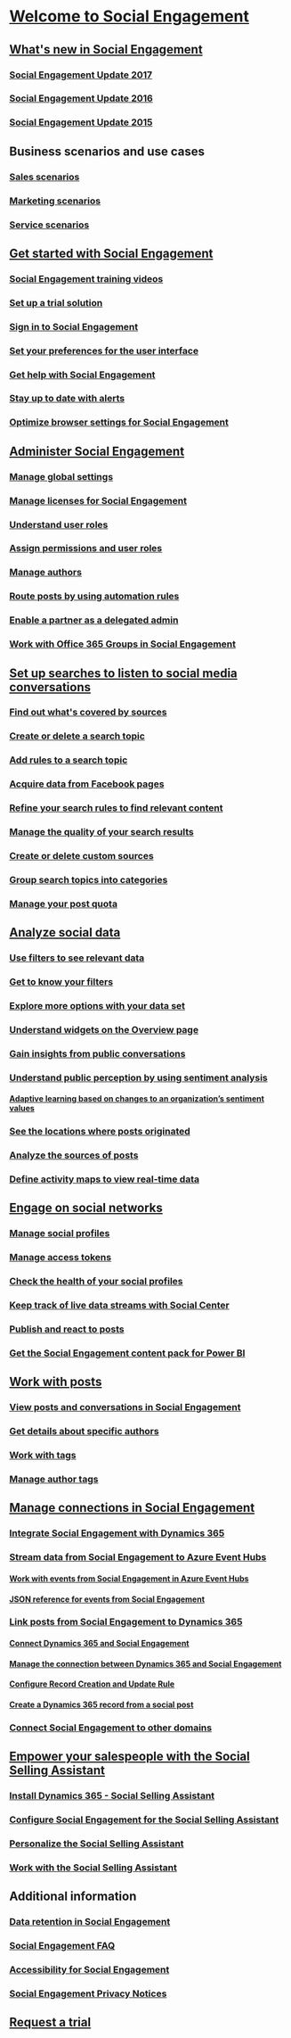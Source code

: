 # [Welcome to Social Engagement](overview.md)
## [What's new in Social Engagement](what-s-new-in-microsoft-social-engagement.md)
### [Social Engagement Update 2017](what-s-new-archive-2017.md)
### [Social Engagement Update 2016](what-s-new-archive-2016.md)
### [Social Engagement Update 2015](what-s-new-archive-2015.md)
## Business scenarios and use cases
### [Sales scenarios](overview-sales-scenario.md)
### [Marketing scenarios](overview-marketing-scenario.md)
### [Service scenarios](overview-service-scenario.md)
## [Get started with Social Engagement](get-started.md)
### [Social Engagement training videos](https://go.microsoft.com/fwlink/p/?linkid=861639)
### [Set up a trial solution](provision-trial-solutions.md)
### [Sign in to Social Engagement](sign-in.md)
### [Set your preferences for the user interface](user-preferences.md)
### [Get help with Social Engagement](get-help.md)
### [Stay up to date with alerts](email-alerts.md)
### [Optimize browser settings for Social Engagement](system-browser-settings.md)
## [Administer Social Engagement](administer-microsoft-social-engagement.md)
### [Manage global settings](manage-global-settings.md)
### [Manage licenses for Social Engagement](manage-licenses.md)
### [Understand user roles](user-roles.md)
### [Assign permissions and user roles](assign-user-roles.md)
### [Manage authors](manage-authors.md)
### [Route posts by using automation rules](automation-rules.md)
### [Enable a partner as a delegated admin](delegated-admin.md)
### [Work with Office 365 Groups in Social Engagement](office-365-groups-social-engagement.md)
## [Set up searches to listen to social media conversations](set-up-searches.md)
### [Find out what's covered by sources](sources-coverage.md)
### [Create or delete a search topic](create-delete-search-topic.md)
### [Add rules to a search topic](add-rules-search-topic.md)
### [Acquire data from Facebook pages](facebook-pages-data-acquisition.md)
### [Refine your search rules to find relevant content](refine-search-rules.md)
### [Manage the quality of your search results](search-results-quality.md)
### [Create or delete custom sources](custom-sources.md)
### [Group search topics into categories](search-topic-categories.md)
### [Manage your post quota](manage-post-quota.md)
## [Analyze social data](analyze-social-data-using-widgets.md)
### [Use filters to see relevant data](use-filters.md)
### [Get to know your filters](understand-filters.md)
### [Explore more options with your data set](more-options-with-data-set.md)
### [Understand widgets on the Overview page](analytics-overview.md)
### [Gain insights from public conversations](analytics-conversations.md)
### [Understand public perception by using sentiment analysis](analytics-sentiment.md)
#### [Adaptive learning based on changes to an organization’s sentiment values](adaptive-learning.md)
### [See the locations where posts originated](analytics-location.md)
### [Analyze the sources of posts](analytics-sources.md)
### [Define activity maps to view real-time data](activity-maps.md)
## [Engage on social networks](engage-on-social-networks.md)
### [Manage social profiles](manage-social-profiles.md)
### [Manage access tokens](manage-access-tokens.md)
### [Check the health of your social profiles](social-profiles-health-state.md)
### [Keep track of live data streams with Social Center](social-center.md)
### [Publish and react to posts](publish-react-posts.md)
### [Get the Social Engagement content pack for Power BI](get-content-pack-for-power-bi.md)
## [Work with posts](work-with-posts.md)
### [View posts and conversations in Social Engagement](posts-conversations.md)
### [Get details about specific authors](author-details.md)
### [Work with tags](tags.md)
### [Manage author tags](author-tags.md)
## [Manage connections in Social Engagement](manage-connections.md)
### [Integrate Social Engagement with Dynamics 365](integrate-social-engagement-dynamics-365.md)
### [Stream data from Social Engagement to Azure Event Hubs](stream-data-to-event-hubs.md)
#### [Work with events from Social Engagement in Azure Event Hubs](work-with-event-hubs.md)
#### [JSON reference for events from Social Engagement](event-hubs-json-reference-social-engagement.md)
### [Link posts from Social Engagement to Dynamics 365](link-posts-to-dynamics-365.md)
#### [Connect Dynamics 365 and Social Engagement](connect-dynamics-365-social-engagement.md)
#### [Manage the connection between Dynamics 365 and Social Engagement](manage-connection-dynamics-365-social-engagement.md)
#### [Configure Record Creation and Update Rule](configure-automatic-record-creation.md)
#### [Create a Dynamics 365 record from a social post](create-dynamics-365-record-from-social-post.md)
### [Connect Social Engagement to other domains](connect-other-domains.md)
## [Empower your salespeople with the Social Selling Assistant](social-selling-assistant-overview.md)
### [Install Dynamics 365 - Social Selling Assistant](install-social-selling-assistant.md)
### [Configure Social Engagement for the Social Selling Assistant](configure-social-selling-assistant.md)
### [Personalize the Social Selling Assistant](personalize-social-selling-assistant.md)
### [Work with the Social Selling Assistant](work-with-social-selling-assistant.md)
## Additional information
### [Data retention in Social Engagement](data-retention-social-engagement.md)
### [Social Engagement FAQ](faq.md)
### [Accessibility for Social Engagement](accessibility.md)
### [Social Engagement Privacy Notices](privacy-notices.md)
## [Request a trial](https://experience.dynamics.com/trials/)

